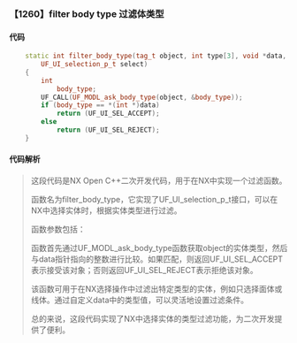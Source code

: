 ### 【1260】filter body type 过滤体类型

#### 代码

```cpp
    static int filter_body_type(tag_t object, int type[3], void *data,  
        UF_UI_selection_p_t select)  
    {  
        int  
            body_type;  
        UF_CALL(UF_MODL_ask_body_type(object, &body_type));  
        if (body_type == *(int *)data)  
            return (UF_UI_SEL_ACCEPT);  
        else  
            return (UF_UI_SEL_REJECT);  
    }

```

#### 代码解析

> 这段代码是NX Open C++二次开发代码，用于在NX中实现一个过滤函数。
>
> 函数名为filter_body_type，它实现了UF_UI_selection_p_t接口，可以在NX中选择实体时，根据实体类型进行过滤。
>
> 函数参数包括：
>
> 函数首先通过UF_MODL_ask_body_type函数获取object的实体类型，然后与data指针指向的整数进行比较。如果匹配，则返回UF_UI_SEL_ACCEPT表示接受该对象；否则返回UF_UI_SEL_REJECT表示拒绝该对象。
>
> 该函数可用于在NX选择操作中过滤出特定类型的实体，例如只选择面体或线体。通过自定义data中的类型值，可以灵活地设置过滤条件。
>
> 总的来说，这段代码实现了NX中选择实体的类型过滤功能，为二次开发提供了便利。
>
